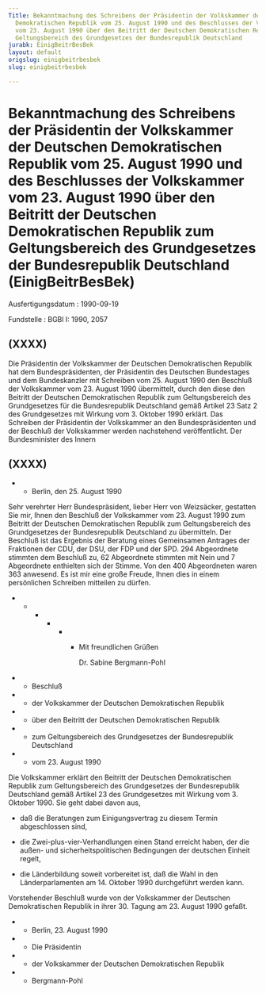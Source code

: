 ```yaml
---
Title: Bekanntmachung des Schreibens der Präsidentin der Volkskammer der Deutschen
  Demokratischen Republik vom 25. August 1990 und des Beschlusses der Volkskammer
  vom 23. August 1990 über den Beitritt der Deutschen Demokratischen Republik zum
  Geltungsbereich des Grundgesetzes der Bundesrepublik Deutschland
jurabk: EinigBeitrBesBek
layout: default
origslug: einigbeitrbesbek
slug: einigbeitrbesbek

---
```


# Bekanntmachung des Schreibens der Präsidentin der Volkskammer der Deutschen Demokratischen Republik vom 25. August 1990 und des Beschlusses der Volkskammer vom 23. August 1990 über den Beitritt der Deutschen Demokratischen Republik zum Geltungsbereich des Grundgesetzes der Bundesrepublik Deutschland (EinigBeitrBesBek)

Ausfertigungsdatum
:   1990-09-19

Fundstelle
:   BGBl I: 1990, 2057



## (XXXX)

Die Präsidentin der Volkskammer der Deutschen Demokratischen Republik hat dem Bundespräsidenten, der Präsidentin des Deutschen Bundestages und dem Bundeskanzler mit Schreiben vom 25. August 1990 den Beschluß der Volkskammer vom 23. August 1990 übermittelt, durch den diese den Beitritt der Deutschen Demokratischen Republik zum Geltungsbereich des Grundgesetzes für die Bundesrepublik Deutschland gemäß Artikel 23 Satz 2 des Grundgesetzes mit Wirkung vom 3. Oktober 1990 erklärt.
Das Schreiben der Präsidentin der Volkskammer an den Bundespräsidenten und der Beschluß der Volkskammer werden nachstehend veröffentlicht.
Der Bundesminister des Innern


## (XXXX)


*    *   Berlin, den 25. August 1990



Sehr verehrter Herr Bundespräsident,
lieber Herr von Weizsäcker,
gestatten Sie mir, Ihnen den Beschluß der Volkskammer vom 23. August 1990 zum Beitritt der Deutschen Demokratischen Republik zum Geltungsbereich des Grundgesetzes der Bundesrepublik Deutschland zu übermitteln.
Der Beschluß ist das Ergebnis der Beratung eines Gemeinsamen Antrages der Fraktionen der CDU, der DSU, der FDP und der SPD. 294 Abgeordnete stimmten dem Beschluß zu, 62 Abgeordnete stimmten mit Nein und 7 Abgeordnete enthielten sich der Stimme. Von den 400 Abgeordneten waren 363 anwesend.
Es ist mir eine große Freude, Ihnen dies in einem persönlichen Schreiben mitteilen zu dürfen.

*
    *
        *
            *
                *
                    *   Mit freundlichen Grüßen

                        Dr. Sabine Bergmann-Pohl



















*    *   Beschluß


*    *   der Volkskammer der Deutschen Demokratischen Republik


*    *   über den Beitritt der Deutschen Demokratischen Republik


*    *   zum Geltungsbereich des Grundgesetzes der Bundesrepublik Deutschland


*    *   vom 23. August 1990



Die Volkskammer erklärt den Beitritt der Deutschen Demokratischen Republik zum Geltungsbereich des Grundgesetzes der Bundesrepublik Deutschland gemäß Artikel 23 des Grundgesetzes mit Wirkung vom 3. Oktober 1990.
Sie geht dabei davon aus,

-   daß die Beratungen zum Einigungsvertrag zu diesem Termin abgeschlossen sind,


-   die Zwei-plus-vier-Verhandlungen einen Stand erreicht haben, der die außen- und sicherheitspolitischen Bedingungen der deutschen Einheit regelt,


-   die Länderbildung soweit vorbereitet ist, daß die Wahl in den Länderparlamenten am 14. Oktober 1990 durchgeführt werden kann.



Vorstehender Beschluß wurde von der Volkskammer der Deutschen Demokratischen Republik in ihrer 30. Tagung am 23. August 1990 gefaßt.

*    *   Berlin, 23. August 1990


*    *   Die Präsidentin


*    *   der Volkskammer der Deutschen Demokratischen Republik


*    *   Bergmann-Pohl




